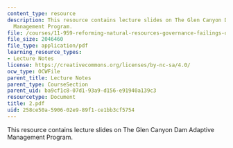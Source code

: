 ```yaml
---
content_type: resource
description: This resource contains lecture slides on The Glen Canyon Dam Adaptive
  Management Program.
file: /courses/11-959-reforming-natural-resources-governance-failings-of-scientific-rationalism-and-alternatives-for-building-common-ground-january-iap-2007/258ce50a590602e989f1ce1bb3cf5754_2.pdf
file_size: 2046460
file_type: application/pdf
learning_resource_types:
- Lecture Notes
license: https://creativecommons.org/licenses/by-nc-sa/4.0/
ocw_type: OCWFile
parent_title: Lecture Notes
parent_type: CourseSection
parent_uid: ba9cf1c8-07d1-93a9-d156-e91940a139c3
resourcetype: Document
title: 2.pdf
uid: 258ce50a-5906-02e9-89f1-ce1bb3cf5754
---
```

This resource contains lecture slides on The Glen Canyon Dam Adaptive Management Program.